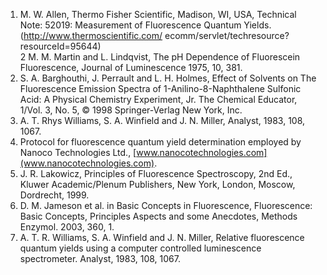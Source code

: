 1. M. W. Allen, Thermo Fisher Scientific, Madison, WI, USA, Technical Note: 52019: Measurement of Fluorescence Quantum Yields. (http://www.thermoscientific.com/ ecomm/servlet/techresource?resourceId=95644)  
2 M. M. Martin and L. Lindqvist, The pH Dependence of Fluorescein Fluorescence, Journal of Luminescence 1975, 10, 381.  
3. S. A. Barghouthi, J. Perrault and L. H. Holmes, Effect of Solvents on The Fluorescence Emission Spectra of 1-Anilino-8-Naphthalene Sulfonic Acid: A Physical Chemistry Experiment, Jr. The Chemical Educator, 1/Vol. 3, No. 5, &#169; 1998 Springer-Verlag New York, Inc.  
4. A. T. Rhys Williams, S. A. Winfield and J. N. Miller, Analyst, 1983, 108, 1067.  
5. Protocol for fluorescence quantum yield determination employed by Nanoco Technologies Ltd., [www.nanocotechnologies.com](www.nanocotechnologies.com).  
6. J. R. Lakowicz, Principles of Fluorescence Spectroscopy, 2nd Ed., Kluwer Academic/Plenum Publishers, New York, London, Moscow, Dordrecht, 1999.  
7. D. M. Jameson et al. in Basic Concepts in Fluorescence, Fluorescence: Basic Concepts, Principles Aspects and some Anecdotes, Methods Enzymol. 2003, 360, 1.  
8. A. T. R. Williams, S. A. Winfield and J. N. Miller, Relative fluorescence quantum yields using a computer controlled luminescence spectrometer. Analyst, 1983, 108, 1067.

